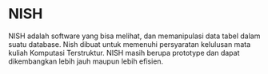 # NISH

NISH adalah software yang bisa melihat, dan memanipulasi data tabel dalam suatu database. Nish dibuat untuk memenuhi persyaratan kelulusan mata kuliah Komputasi Terstruktur. NISH masih berupa prototype dan dapat dikembangkan lebih jauh maupun lebih efisien.
